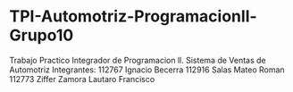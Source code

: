# TPI-Automotriz-Programacionll-Grupo10
Trabajo Practico Integrador de Programacion ll. Sistema de Ventas de Automotriz
Integrantes: 112767 Ignacio Becerra 
             112916 Salas Mateo Roman 
             112773 Ziffer Zamora Lautaro Francisco  

